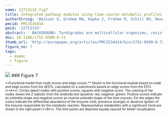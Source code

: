 ```yaml
---
name: 22713133_fig7
title: Integrated pathway modules using time-course metabolic profiles and EST data from Milnesium tardigradum.
authorString: 'Beisser D, Grohme MA, Kopka J, Frohme M, Schill RO, Hengherr S, Dandekar T, Klau GW, Dittrich M, Müller T.'
pmcid: PMC3534414
pmid: '22713133'
abstract: ' BACKGROUND: Tardigrades are multicellular organisms, resistant to extreme environmental changes such as heat, drought, radiation and freezing. They outlast these conditions in an inactive form (tun) to escape damage to cellular structures and cell death. Tardigrades are apparently able to prevent or repair such damage and are therefore a crucial model organism for stress tolerance. Cultures of the tardigrade Milnesium tardigradum were dehydrated by removing the surrounding water to induce tun formation. During this process and the subsequent rehydration, metabolites were measured in a time series by GC-MS. Additionally expressed sequence tags are available, especially libraries generated from the active and inactive state. The aim of this integrated analysis is to trace changes in tardigrade metabolism and identify pathways responsible for their extreme resistance against physical stress. RESULTS: In this study we propose a novel integrative approach for the analysis of metabolic networks to identify modules of joint shifts on the transcriptomic and metabolic levels. We derive a tardigrade-specific metabolic network represented as an undirected graph with 3,658 nodes (metabolites) and 4,378 edges (reactions). Time course metabolite profiles are used to score the network nodes showing a significant change over time. The edges are scored according to information on enzymes from the EST data. Using this combined information, we identify a key subnetwork (functional module) of concerted changes in metabolic pathways, specific for de- and rehydration. The module is enriched in reactions showing significant changes in metabolite levels and enzyme abundance during the transition. It resembles the cessation of a measurable metabolism (e.g. glycolysis and amino acid anabolism) during the tun formation, the production of storage metabolites and bioprotectants, such as DNA stabilizers, and the generation of amino acids and cellular components from monosaccharides as carbon and energy source during rehydration. CONCLUSIONS: The functional module identifies relationships among changed metabolites (e.g. spermidine) and reactions and provides first insights into important altered metabolic pathways. With sparse and diverse data available, the presented integrated metabolite network approach is suitable to integrate all existing data and analyse it in a combined manner.'
doi: 10.1186/1752-0509-6-72
thumb_url: 'http://europepmc.org/articles/PMC3534414/bin/1752-0509-6-72-7.gif'
figure_no: 7
tags:
  - eupmc
  - figure
---
```

<img src='http://europepmc.org/articles/PMC3534414/bin/1752-0509-6-72-7.jpg' style='max-height: 300px'>
### Figure 7
<p style='font-size: 10px;'>**Functional model from node scores and edge scores.** Shown is the functional module based on node and edge scores from the dESTs, calculated on a subnetwork based on edge scores from the ESTs (**A**). Circles depict nodes with positive scores, squares with negative score. The coloring of the nodes shows the Z statistic from the Umbrella test (positive: red, negative: green). Positive scores indicate an umbrella shape and negative scores an inverse umbrella shape of the time courses. For the edges the colors indicate the differential abundance of the enzyme (red), presence (orange) or absence (green) of the enzyme responsible for the metabolic reaction. Representative metabolites with a significant trend are shown in the right panel (**B**). The time points are depicted equally spaced for better visualization.</p>